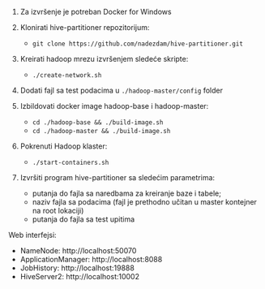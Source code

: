 1. Za izvršenje je potreban Docker for Windows

2. Klonirati hive-partitioner repozitorijum:
	* `git clone https://github.com/nadezdam/hive-partitioner.git`

3. Kreirati hadoop mrezu izvršenjem sledeće skripte:
	* `./create-network.sh`

4. Dodati fajl sa test podacima u `./hadoop-master/config` folder

5. Izbildovati docker image hadoop-base i hadoop-master:
	* `cd ./hadoop-base && ./build-image.sh`
	* `cd ./hadoop-master && ./build-image.sh`

6. Pokrenuti Hadoop klaster:
	* `./start-containers.sh`

7. Izvršiti program hive-partitioner sa sledećim parametrima:
	* putanja do fajla sa naredbama za kreiranje baze i tabele;
	* naziv fajla sa podacima (fajl je prethodno učitan u master kontejner na root lokaciji)
	* putanja do fajla sa test upitima
	
Web interfejsi:

* NameNode: http://localhost:50070
* ApplicationManager: http://localhost:8088
* JobHistory: http://localhost:19888
* HiveServer2: http://localhost:10002
